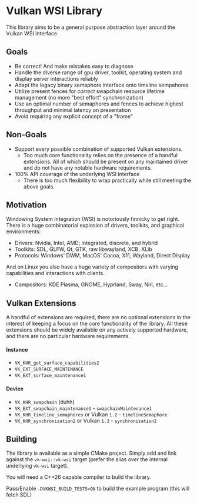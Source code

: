 # Vulkan WSI Library

This library aims to be a general purpose abstraction layer around the Vulkan WSI interface.

## Goals

- Be correct! And make mistakes easy to diagnose
- Handle the diverse range of gpu driver, toolkit, operating system and display server interactions reliably
- Adapt the legacy binary semaphore interface onto timeline sempahores
- Utilize present fences for *correct* swapchain resource lifetime management (no more "best effort" synchronization)
- Use an optimal number of semaphores and fences to achieve highest throughput and minimal latency on presentation
- Avoid requiring any explicit concept of a "frame"

## Non-Goals

- Support every possible combination of supported Vulkan extensions.
    - Too much core functionality relies on the presence of a handful extensions. All of which should be present on any maintained driver and do not have any notable hardware requirements.
- 100% API coverage of the underlying WSI interface
    - There is too much flexibility to wrap practically while still meeting the above goals.

## Motivation

Windowing System Integration (WSI) is notoriously finnicky to get right. There is a huge combinatorial explosion of drivers, toolkits, and graphical environments:

- Drivers: Nvidia, Intel, AMD; integrated, discrete, and hybrid
- Toolkits: SDL, GLFW, Qt, GTK, raw libwayland, XCB, XLib
- Protocols: Windows' DWM, MacOS' Cocoa, X11, Wayland, Direct Display

And on Linux you also have a huge variety of compositors with varying capabilities and interactions with clients.
- Compositors: KDE Plasma, GNOME, Hyprland, Sway, Niri, etc...

## Vulkan Extensions

A handful of extensions are required, there are no optional extensions in the interest of keeping a focus on the core functionality of the library. All these extensions should be widely available on any actively supported hardware, and there are no particular hardware requirements.

#### Instance

- `VK_KHR_get_surface_capabilities2`
- `VK_EXT_SURFACE_MAINTENANCE`
- `VK_EXT_surface_maintenance1`

#### Device

- `VK_KHR_swapchain` (duhh)
- `VK_EXT_swapchain_maintenance1` - `swapchainMaintenance1`
- `VK_KHR_timeline_semaphores` or Vulkan `1.2` - `timelineSemaphore`
- `VK_KHR_synchronization2` or Vulkan `1.3` - `synchronization2`

## Building

The library is available as a simple CMake project. Simply add and link against the `vk-wsi::vk-wsi` target (prefer the alias over the internal underlying `vk-wsi` target).

You will need a C++26 capable compiler to build the library.

Pass/Enable `-DVKWSI_BUILD_TESTS=ON` to build the example program (this will fetch SDL)
